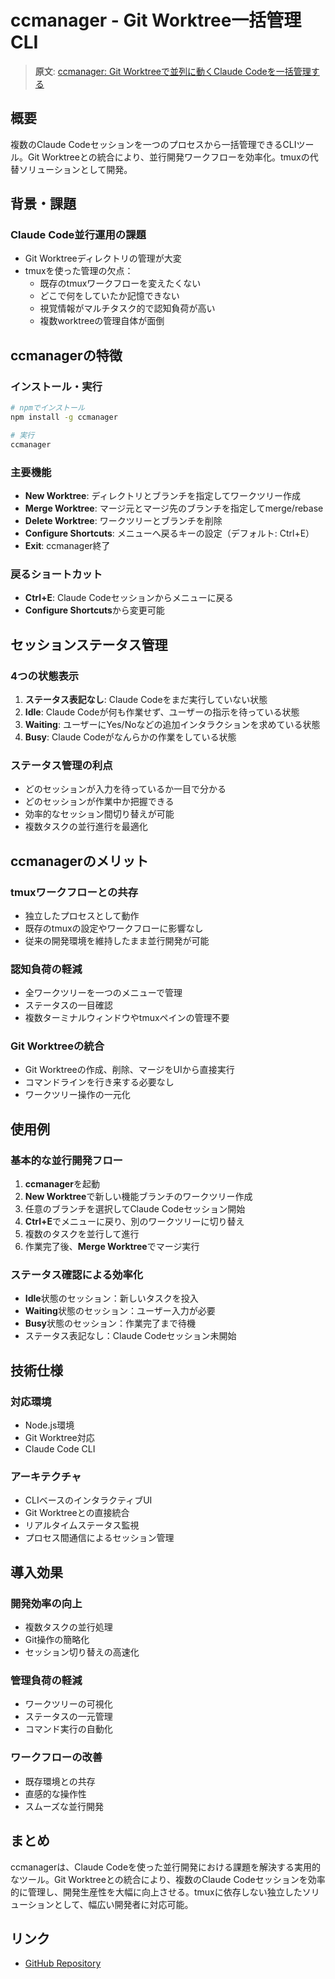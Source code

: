 # ccmanager - Git Worktree一括管理CLI

> **原文**: [ccmanager: Git Worktreeで並列に動くClaude Codeを一括管理する](https://zenn.dev/kbwok/articles/33fad69555d005)

## 概要

複数のClaude Codeセッションを一つのプロセスから一括管理できるCLIツール。Git Worktreeとの統合により、並行開発ワークフローを効率化。tmuxの代替ソリューションとして開発。

## 背景・課題

### Claude Code並行運用の課題
- Git Worktreeディレクトリの管理が大変
- tmuxを使った管理の欠点：
  - 既存のtmuxワークフローを変えたくない
  - どこで何をしていたか記憶できない
  - 視覚情報がマルチタスク的で認知負荷が高い
  - 複数worktreeの管理自体が面倒

## ccmanagerの特徴

### インストール・実行
```bash
# npmでインストール
npm install -g ccmanager

# 実行
ccmanager
```

### 主要機能
- **New Worktree**: ディレクトリとブランチを指定してワークツリー作成
- **Merge Worktree**: マージ元とマージ先のブランチを指定してmerge/rebase
- **Delete Worktree**: ワークツリーとブランチを削除
- **Configure Shortcuts**: メニューへ戻るキーの設定（デフォルト: Ctrl+E）
- **Exit**: ccmanager終了

### 戻るショートカット
- **Ctrl+E**: Claude Codeセッションからメニューに戻る
- **Configure Shortcuts**から変更可能

## セッションステータス管理

### 4つの状態表示
1. **ステータス表記なし**: Claude Codeをまだ実行していない状態
2. **Idle**: Claude Codeが何も作業せず、ユーザーの指示を待っている状態  
3. **Waiting**: ユーザーにYes/Noなどの追加インタラクションを求めている状態
4. **Busy**: Claude Codeがなんらかの作業をしている状態

### ステータス管理の利点
- どのセッションが入力を待っているか一目で分かる
- どのセッションが作業中か把握できる
- 効率的なセッション間切り替えが可能
- 複数タスクの並行進行を最適化

## ccmanagerのメリット

### tmuxワークフローとの共存
- 独立したプロセスとして動作
- 既存のtmuxの設定やワークフローに影響なし
- 従来の開発環境を維持したまま並行開発が可能

### 認知負荷の軽減
- 全ワークツリーを一つのメニューで管理
- ステータスの一目確認
- 複数ターミナルウィンドウやtmuxペインの管理不要

### Git Worktreeの統合
- Git Worktreeの作成、削除、マージをUIから直接実行
- コマンドラインを行き来する必要なし
- ワークツリー操作の一元化

## 使用例

### 基本的な並行開発フロー
1. **ccmanager**を起動
2. **New Worktree**で新しい機能ブランチのワークツリー作成
3. 任意のブランチを選択してClaude Codeセッション開始
4. **Ctrl+E**でメニューに戻り、別のワークツリーに切り替え
5. 複数のタスクを並行して進行
6. 作業完了後、**Merge Worktree**でマージ実行

### ステータス確認による効率化
- **Idle**状態のセッション：新しいタスクを投入
- **Waiting**状態のセッション：ユーザー入力が必要
- **Busy**状態のセッション：作業完了まで待機
- ステータス表記なし：Claude Codeセッション未開始

## 技術仕様

### 対応環境
- Node.js環境
- Git Worktree対応
- Claude Code CLI

### アーキテクチャ
- CLIベースのインタラクティブUI
- Git Worktreeとの直接統合
- リアルタイムステータス監視
- プロセス間通信によるセッション管理

## 導入効果

### 開発効率の向上
- 複数タスクの並行処理
- Git操作の簡略化
- セッション切り替えの高速化

### 管理負荷の軽減
- ワークツリーの可視化
- ステータスの一元管理
- コマンド実行の自動化

### ワークフローの改善
- 既存環境との共存
- 直感的な操作性
- スムーズな並行開発

## まとめ

ccmanagerは、Claude Codeを使った並行開発における課題を解決する実用的なツール。Git Worktreeとの統合により、複数のClaude Codeセッションを効率的に管理し、開発生産性を大幅に向上させる。tmuxに依存しない独立したソリューションとして、幅広い開発者に対応可能。

## リンク
- [GitHub Repository](https://github.com/kbwo/ccmanager)